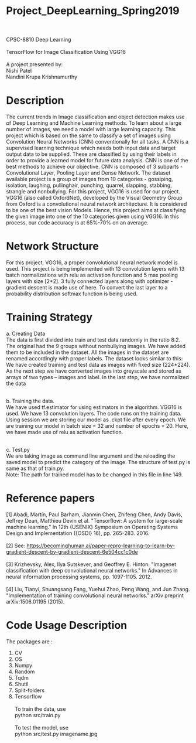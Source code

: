# Project_DeepLearning_Spring2019<br><br>
CPSC-8810  Deep Learning<br><br>
TensorFlow for Image Classification Using VGG16<br><br>
A project presented by:<br>
Nishi Patel<br>
Nandini Krupa Krishnamurthy<br>


# Description
The current trends in Image classification and object detection makes use of Deep Learning and Machine Learning methods. To learn about a large number of images, we need a model with large learning capacity. This project which is based on the same to classify a set of images using Convolution Neural Networks  (CNN) conventionally for all tasks. A CNN is a supervised learning technique which needs both input data and target output data to be supplied. These are classified by using their labels in order to provide a learned model for future data analysis. CNN is one of the best methods to achieve our objective.  CNN is composed of 3 subparts -Convolutional Layer, Pooling Layer and Dense Network.  The dataset available project is a group of images from 10 categories - gossiping, isolation, laughing, pullinghair, punching, quarrel, slapping, stabbing, strangle and nonbullying. For this project, VGG16 is used for our project.  VGG16 (also called OxfordNet), developed by the Visual Geometry Group from Oxford  is a convolutional neural network architecture. It is considered to be one of the best vision Models. Hence, this project aims at classifying the given image into  one of the 10 categories given using VGG16. In this process, our code accuracy is at 65%-70% on an average.

# Network Structure
For this project, VGG16, a proper convolutional neural network model is used. This project is being implemented with 13 convolution layers with 13 batch normalizations with relu as activation function and 5 max pooling layers with size [2*2]. 3 fully connected layers along with optimizer -  gradient descent is made use of here. To convert the last layer to a probability distribution softmax function is being used. 


# Training Strategy

a.	Creating Data <br>
The data is first divided into train and test data randomly in the ratio 8:2. The original had the 9 groups without nonbullying images. We have added them to be included in the dataset. All the images in the dataset are renamed accordingly with proper labels. The dataset looks similar to this:
We have created training and test data as images with fixed size (224*224). As the next step we have converted images into greyscale and stored as arrays of two types – images and label. In the last step, we have normalized the data
<br><br>


b.	Training the data.<br>
We have used tf.estimator for using estimators in the algorithm. VGG16 is used. We have 13 convolution layers. The code runs on the training data. Using session we are storing our model as .ckpt file after every epoch. We are training our model in batch size = 32 and number of epochs = 20. Here, we have made use of relu as activation function.
<br><br>

c.	Test.py<br>
We are taking image as command line argument and the reloading the saved model to predict the category of the image. The structure of test.py is same as that of train.py.
<br>
Note: The path for trained model has to be changed in this file in line 149.

	

# Reference papers
[1] Abadi, Martín, Paul Barham, Jianmin Chen, Zhifeng Chen, Andy Davis, Jeffrey Dean, Matthieu Devin et al. "Tensorflow: A system for large-scale machine learning." In 12th {USENIX} Symposium on Operating Systems Design and Implementation ({OSDI} 16), pp. 265-283. 2016.
<br><br>[2] See: https://becominghuman.ai/paper-repro-learning-to-learn-by-gradient-descent-by-gradient-descent-6e504cc1c0de<br><br>[3] Krizhevsky, Alex, Ilya Sutskever, and Geoffrey E. Hinton. "Imagenet classification with deep convolutional neural networks." In Advances in neural information processing systems, pp. 1097-1105. 2012.<br><br>[4] Liu, Tianyi, Shuangsang Fang, Yuehui Zhao, Peng Wang, and Jun Zhang. "Implementation of training convolutional neural networks." arXiv preprint arXiv:1506.01195 (2015).

# Code Usage Description<br>
The packages are :<br>
1.	CV
2.	OS
3.	Numpy
4.	Random
5.	Tqdm
6.	Shutil
7.	Split-folders 
8.	Tensorflow<br><br>
To train the data, use<br>
	python src/train.py<br><br>
To test the model, use<br>
	python src/test.py imagename.jpg



